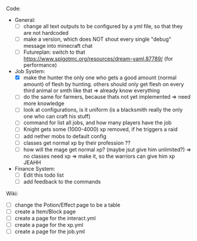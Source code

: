 Code:
 - General:
   - [ ] change all text outputs to be configured by a yml file, so that they are not hardcoded
   - [ ] make a version, which does NOT shout every single "debug" message into minecraft chat
   - [ ] Futureplan: switch to that https://www.spigotmc.org/resources/dream-yaml.87789/ (for performance)
 - Job System:
   - [X] make the hunter the only one who gets a good amount (normal amount) of flesh by hunting. others should only get flesh on every third animal or smth like that => already know everything
   - [ ] do the same for farmers, because thats not yet implemented => need more knowledge
   - [ ] look at configurations, is it uniform (is a blacksmith really the only one who can craft his stuff)
   - [ ] command for list all jobs, and how many players have the job
   - [ ] Knight gets some (1000-4000) xp removed, if he triggers a raid
   - [ ] add nether mobs to default config
   - [ ] classes get normal xp by their profession ??
   - [ ] how will the mage get normal xp? (maybe jsut give him unlimited?) => no classes need xp => make it, so the warriors can give him xp JEAHH
 - Finance System:
   - [ ] Edit this todo list
   - [ ] add feedback to the commands
 
Wiki:
 - [ ] change the Potion/Effect page to be a table
 - [ ] create a Item/Block page
 - [ ] create a page for the interact.yml
 - [ ] create a page for the xp.yml
 - [ ] create a page for the job.yml

